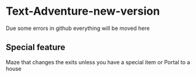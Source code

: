 # Text-Adventure-new-version
Due some errors in github everything will be moved here

## Special feature
Maze that changes the exits unless you have a special item
or
Portal to a house